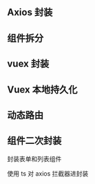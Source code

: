 ## Axios 封装

## 组件拆分

## vuex 封装

## Vuex 本地持久化

## 动态路由

## 组件二次封装

封装表单和列表组件

使用 ts 对 axios 拦截器进封装
